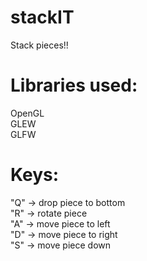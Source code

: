 # stackIT
Stack pieces!!

# Libraries used:
OpenGL  
GLEW  
GLFW  

# Keys:  
"Q" -> drop piece to bottom  
"R" -> rotate piece  
"A" -> move piece to left  
"D" -> move piece to right  
"S" -> move piece down  
